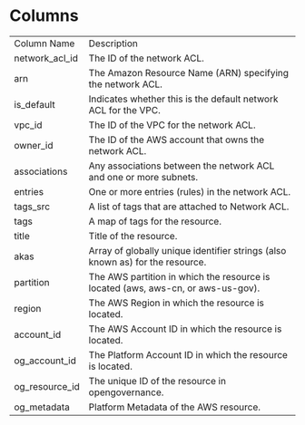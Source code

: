 # Columns  

<table>
	<tr><td>Column Name</td><td>Description</td></tr>
	<tr><td>network_acl_id</td><td>The ID of the network ACL.</td></tr>
	<tr><td>arn</td><td>The Amazon Resource Name (ARN) specifying the network ACL.</td></tr>
	<tr><td>is_default</td><td>Indicates whether this is the default network ACL for the VPC.</td></tr>
	<tr><td>vpc_id</td><td>The ID of the VPC for the network ACL.</td></tr>
	<tr><td>owner_id</td><td>The ID of the AWS account that owns the network ACL.</td></tr>
	<tr><td>associations</td><td>Any associations between the network ACL and one or more subnets.</td></tr>
	<tr><td>entries</td><td>One or more entries (rules) in the network ACL.</td></tr>
	<tr><td>tags_src</td><td>A list of tags that are attached to Network ACL.</td></tr>
	<tr><td>tags</td><td>A map of tags for the resource.</td></tr>
	<tr><td>title</td><td>Title of the resource.</td></tr>
	<tr><td>akas</td><td>Array of globally unique identifier strings (also known as) for the resource.</td></tr>
	<tr><td>partition</td><td>The AWS partition in which the resource is located (aws, aws-cn, or aws-us-gov).</td></tr>
	<tr><td>region</td><td>The AWS Region in which the resource is located.</td></tr>
	<tr><td>account_id</td><td>The AWS Account ID in which the resource is located.</td></tr>
	<tr><td>og_account_id</td><td>The Platform Account ID in which the resource is located.</td></tr>
	<tr><td>og_resource_id</td><td>The unique ID of the resource in opengovernance.</td></tr>
	<tr><td>og_metadata</td><td>Platform Metadata of the AWS resource.</td></tr>
</table>